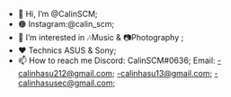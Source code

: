 - 👋 Hi, I’m @CalinSCM;
- 🟠 Instagram:@calin_scm;
- 👀 I’m interested in 🎶Music & 📷Photography ;
- ❤ Technics ASUS & Sony;
- 📫 How to reach me Discord: CalinSCM#0636;
                      Email:  -calinhasu212@gmail.com;
                              -calinhasu13@gmail.com;
                              -calinhasusec@gmail.com;
